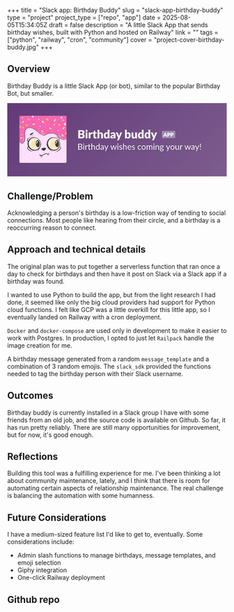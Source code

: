 +++
title = "Slack app: Birthday Buddy"
slug = "slack-app-birthday-buddy"
type = "project"
project_type = ["repo", "app"]
date = 2025-08-05T15:34:05Z
draft = false
description = "A little Slack App that sends birthday wishes, built with Python and hosted on Railway"
link = ""
tags = ["python", "railway", "cron", "community"]
cover = "project-cover-birthday-buddy.jpg"
+++

## Overview
Birthday Buddy is a little Slack App (or bot), similar to the popular Birthday Bot, but smaller.

![](media/slack-app-preview.png "Preview of Birthday Buddy Slack app")

## Challenge/Problem
Acknowledging a person's birthday is a low-friction way of tending to social connections. Most people like hearing from their circle, and a birthday is a reoccurring reason to connect. 

## Approach and technical details
The original plan was to put together a serverless function that ran once a day to check for birthdays and then have it post on Slack via a Slack app if a birthday was found.

I wanted to use Python to build the app, but from the light research I had done, it seemed like only the big cloud providers had support for Python cloud functions. I felt like GCP was a little overkill for this little app, so I eventually landed on Railway with a cron deployment.

`Docker` and `docker-compose` are used only in development to make it easier to work with Postgres. In production, I opted to just let `Railpack` handle the image creation for me.

A birthday message generated from a random `message_template` and a combination of 3 random emojis. The `slack_sdk` provided the functions needed to tag the birthday person with their Slack username.

## Outcomes
Birthday buddy is currently installed in a Slack group I have with some friends from an old job, and the source code is available on Github. So far, it has run pretty reliably. There are still many opportunities for improvement, but for now, it's good enough.

## Reflections
Building this tool was a fulfilling experience for me. I've been thinking a lot about community maintenance, lately, and I think that there is room for automating certain aspects of relationship maintenance. The real challenge is balancing the automation with some humanness.

## Future Considerations
I have a medium-sized feature list I'd like to get to, eventually. Some considerations include:
- Admin slash functions to manage birthdays, message templates, and emoji selection
- Giphy integration
- One-click Railway deployment

## Github repo
